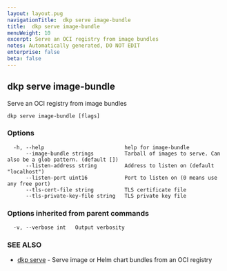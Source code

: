 ```yaml
---
layout: layout.pug
navigationTitle:  dkp serve image-bundle
title:  dkp serve image-bundle
menuWeight: 10
excerpt: Serve an OCI registry from image bundles
notes: Automatically generated, DO NOT EDIT
enterprise: false
beta: false
---
```

<!-- vale off -->
<!-- markdownlint-disable -->

## dkp serve image-bundle

Serve an OCI registry from image bundles

```
dkp serve image-bundle [flags]
```

### Options

```
  -h, --help                          help for image-bundle
      --image-bundle strings          Tarball of images to serve. Can also be a glob pattern. (default [])
      --listen-address string         Address to listen on (default "localhost")
      --listen-port uint16            Port to listen on (0 means use any free port)
      --tls-cert-file string          TLS certificate file
      --tls-private-key-file string   TLS private key file
```

### Options inherited from parent commands

```
  -v, --verbose int   Output verbosity
```

### SEE ALSO

* [dkp serve](/dkp/kommander/2.3/cli/dkp/serve/)	 - Serve image or Helm chart bundles from an OCI registry

